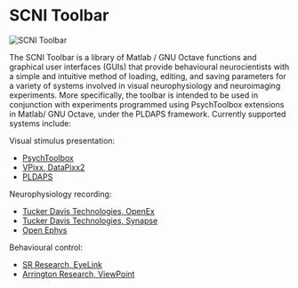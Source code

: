 # SCNI Toolbar

![SCNI Toolbar](https://user-images.githubusercontent.com/7523776/28806598-f6078df4-763e-11e7-8d4a-e6a2b8e97e10.png)

The SCNI Toolbar is a library of Matlab / GNU Octave functions and graphical user interfaces (GUIs) that provide behavioural neurocientists with a simple and intuitive method of loading, editing, and saving parameters for a variety of systems involved in visual neurophysiology and neuroimaging experiments. More specifically, the toolbar is intended to be used in conjunction with experiments programmed using PsychToolbox extensions in Matlab/ GNU Octave, under the PLDAPS framework. Currently supported systems include:

Visual stimulus presentation:

* [PsychToolbox](http://psychtoolbox.org/)
* [VPixx, DataPixx2](http://vpixx.com/products/tools-for-vision-sciences/display-drivers/datapixx2/)
* [PLDAPS](https://github.com/HukLab/PLDAPS)

Neurophysiology recording:

* [Tucker Davis Technologies, OpenEx](http://www.tdt.com/openex.html)
* [Tucker Davis Technologies, Synapse](http://www.tdt.com/Synapse/index.html)
* [Open Ephys](http://www.open-ephys.org/)

Behavioural control:

* [SR Research, EyeLink](http://www.sr-research.com/)
* [Arrington Research, ViewPoint](http://www.arringtonresearch.com/)
